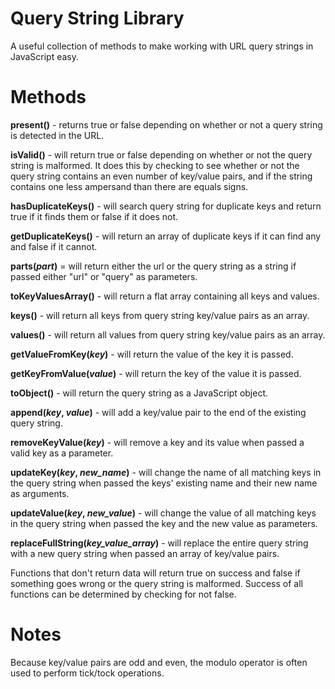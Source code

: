 # Query String Library
 A useful collection of methods to make working with URL query strings in JavaScript easy.

# Methods

**present()** - returns true or false depending on whether or not a query string is detected in the URL.

**isValid()** - will return true or false depending on whether or not the query string is malformed. It does this by checking to see whether or not the query string contains an even number of key/value pairs, and if the string contains one less ampersand than there are equals signs.

**hasDuplicateKeys()** - will search query string for duplicate keys and return true if it finds them or false if it does not.

**getDuplicateKeys()** - will return an array of duplicate keys if it can find any and false if it cannot.

**parts(*part*)** = will return either the url or the query string as a string if passed either "url" or "query" as parameters.

**toKeyValuesArray()** - will return a flat array containing all keys and values.

**keys()** - will return all keys from query string key/value pairs as an array.

**values()** - will return all values from query string key/value pairs as an array.

**getValueFromKey(*key*)** - will return the value of the key it is passed.

**getKeyFromValue(*value*)** - will return the key of the value it is passed.

**toObject()** - will return the query string as a JavaScript object.

**append(*key*, *value*)** - will add a key/value pair to the end of the existing query string.

**removeKeyValue(*key*)** - will remove a key and its value when passed a valid key as a parameter.

**updateKey(*key*, *new_name*)** - will change the name of all matching keys in the query string when passed the keys' existing name and their new name as arguments.

**updateValue(*key*, *new_value*)** - will change the value of all matching keys in the query string when passed the key and the new value as parameters.

**replaceFullString(*key_value_array*)** - will replace the entire query string with a new query string when passed an array of key/value pairs.

Functions that don't return data will return true on success and false if something goes wrong or the query string is malformed. Success of all functions can be determined by checking for not false.

# Notes

Because key/value pairs are odd and even, the modulo operator is often used to perform tick/tock operations.
